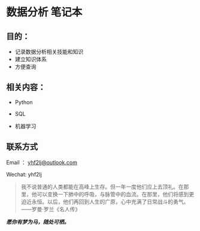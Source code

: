 # 数据分析 笔记本

## 目的：

* 记录数据分析相关技能和知识
* 建立知识体系
* 方便查询

## 相关内容：

* Python

* SQL

* 机器学习

## 联系方式

Email ： yhf2lj@outlook.com

Wechat:  yhf2lj

>我不说普通的人类都能在高峰上生存。但一年一度他们应上去顶礼。在那里，他可以变换一下肺中的呼吸，与脉管中的血流。在那里，他们将感到更迫近永恒。以后，他们再回到人生的广原，心中充满了日常战斗的勇气。——罗曼·罗兰《名人传》



***愿你有梦为马，随处可栖。***

